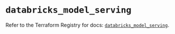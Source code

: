 # `databricks_model_serving`

Refer to the Terraform Registry for docs: [`databricks_model_serving`](https://registry.terraform.io/providers/databricks/databricks/1.33.0/docs/resources/model_serving).
